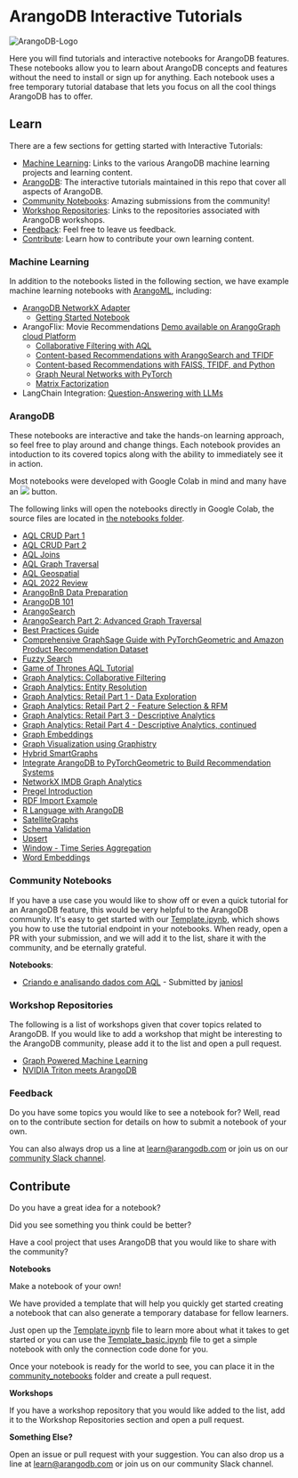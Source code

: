 # ArangoDB Interactive Tutorials

![ArangoDB-Logo](https://www.arangodb.com/wp-content/uploads/2022/06/ArangoDB-dark-logo-2022.png)

Here you will find tutorials and interactive notebooks for ArangoDB features. These notebooks allow you to learn about ArangoDB concepts and features without the need to install or sign up for anything. Each notebook uses a free temporary tutorial database that lets you focus on all the cool things ArangoDB has to offer.

## Learn
There are a few sections for getting started with Interactive Tutorials:
* [Machine Learning](#machine-learning): Links to the various ArangoDB machine learning projects and learning content.
* [ArangoDB](#arangodb): The interactive tutorials maintained in this repo that cover all aspects of ArangoDB.
* [Community Notebooks](#community-notebooks): Amazing submissions from the community!
* [Workshop Repositories](#workshop-repositories): Links to the repositories associated with ArangoDB workshops.
* [Feedback](#feedback): Feel free to leave us feedback.
* [Contribute](#contribute): Learn how to contribute your own learning content.


### Machine Learning
In addition to the notebooks listed in the following section, we have example machine learning notebooks with [ArangoML](https://github.com/arangoml), including:
* [ArangoDB NetworkX Adapter](https://github.com/arangoml/networkx-adapter)
    * [Getting Started Notebook](https://colab.research.google.com/github/arangoml/networkx-adapter/blob/master/examples/ArangoDB_NetworkX_Adapter.ipynb)
* ArangoFlix: Movie Recommendations [Demo available on ArangoGraph cloud Platform](https://cloud.arangodb.com/)
    * [Collaborative Filtering with AQL](https://colab.research.google.com/github/arangodb/interactive_tutorials/blob/master/notebooks/arangoflix/recommend_movie_collaborative_filtering_aql.ipynb)
    * [Content-based Recommendations with ArangoSearch and TFIDF](https://colab.research.google.com/github/arangodb/interactive_tutorials/blob/master/notebooks/arangoflix/similarMovie_TFIDF_AQL_Inference.ipynb)
    * [Content-based Recommendations with FAISS, TFIDF, and Python](https://colab.research.google.com/github/arangodb/interactive_tutorials/blob/master/notebooks/arangoflix/similarMovie_TFIDF_ML_Inference.ipynb)
    * [Graph Neural Networks with PyTorch](https://colab.research.google.com/github/arangodb/interactive_tutorials/blob/master/notebooks/arangoflix/predict_Movie_Rating_GNN.ipynb)
    * [Matrix Factorization](https://colab.research.google.com/github/arangodb/interactive_tutorials/blob/master/notebooks/arangoflix/similarMovie_MF_ML_Inference.ipynb)
* LangChain Integration: [Question-Answering with LLMs](https://colab.research.google.com/github/arangodb/interactive_tutorials/blob/master/notebooks/example_output/Langchain_output.ipynb)

### ArangoDB 
These notebooks are interactive and take the hands-on learning approach, so feel free to play around and change things. Each notebook provides an intoduction to its covered topics along with the ability to immediately see it in action. 

Most notebooks were developed with Google Colab in mind and many have an [![](https://colab.research.google.com/assets/colab-badge.svg)](#) button. 

The following links will open the notebooks directly in Google Colab, the source files are located in [the notebooks folder](https://github.com/arangodb/interactive_tutorials/tree/master/notebooks).
* [AQL CRUD Part 1](https://colab.research.google.com/github/arangodb/interactive_tutorials/blob/master/notebooks/AqlCrudTutorial.ipynb)
* [AQL CRUD Part 2](https://colab.research.google.com/github/arangodb/interactive_tutorials/blob/master/notebooks/AqlPart2Tutorial.ipynb)
* [AQL Joins](https://colab.research.google.com/github/arangodb/interactive_tutorials/blob/master/notebooks/AqlJoinTutorial.ipynb)
* [AQL Graph Traversal](https://colab.research.google.com/github/arangodb/interactive_tutorials/blob/master/notebooks/AqlTraversalTutorial.ipynb)
* [AQL Geospatial](https://colab.research.google.com/github/arangodb/interactive_tutorials/blob/master/notebooks/AqlGeospatialTutorial.ipynb)
* [AQL 2022 Review](https://colab.research.google.com/github/arangodb/interactive_tutorials/blob/master/notebooks/AQL_2022.ipynb)
* [ArangoBnB Data Preparation](https://colab.research.google.com/github/arangodb/interactive_tutorials/blob/master/notebooks/ArangoBnB_simple_data_exploration.ipynb)
* [ArangoDB 101](https://colab.research.google.com/github/arangodb/interactive_tutorials/blob/master/notebooks/ArangoDB_101.ipynb)
* [ArangoSearch](https://colab.research.google.com/github/arangodb/interactive_tutorials/blob/master/notebooks/ArangoSearch.ipynb)
* [ArangoSearch Part 2: Advanced Graph Traversal](https://colab.research.google.com/github/arangodb/interactive_tutorials/blob/master/notebooks/ArangoSearchOnGraphs.ipynb)
* [Best Practices Guide](https://colab.research.google.com/github/arangodb/interactive_tutorials/blob/master/notebooks/BestPractices.ipynb)
* [Comprehensive GraphSage Guide with PyTorchGeometric and Amazon Product Recommendation Dataset](https://colab.research.google.com/github/arangodb/interactive_tutorials/blob/master/notebooks/Comprehensive_GraphSage_Guide_with_PyTorchGeometric.ipynb)
* [Fuzzy Search](https://colab.research.google.com/github/arangodb/interactive_tutorials/blob/master/notebooks/FuzzySearch.ipynb)
* [Game of Thrones AQL Tutorial](https://colab.research.google.com/github/arangodb/interactive_tutorials/blob/master/notebooks/ArangoDB_GOT_Tutorial.ipynb)
* [Graph Analytics: Collaborative Filtering](https://colab.research.google.com/github/arangodb/interactive_tutorials/blob/master/notebooks/Collaborative_Filtering.ipynb)
* [Graph Analytics: Entity Resolution](https://colab.research.google.com/github/arangodb/interactive_tutorials/blob/master/notebooks/EntityResolution.ipynb)
* [Graph Analytics: Retail Part 1 - Data Exploration](https://colab.research.google.com/github/arangodb/interactive_tutorials/blob/master/notebooks/Graph_Retail_EDA_I.ipynb)
* [Graph Analytics: Retail Part 2 - Feature Selection & RFM](https://colab.research.google.com/github/arangodb/interactive_tutorials/blob/master/notebooks/Graph_Retail_EDA_II.ipynb)
* [Graph Analytics: Retail Part 3 - Descriptive Analytics](https://colab.research.google.com/github/arangodb/interactive_tutorials/blob/master/notebooks/Graph_Retail_DA_I.ipynb)
* [Graph Analytics: Retail Part 4 - Descriptive Analytics, continued](https://colab.research.google.com/github/arangodb/interactive_tutorials/blob/master/notebooks/Graph_Retail_DA_II.ipynb)
* [Graph Embeddings](https://colab.research.google.com/github/arangodb/interactive_tutorials/blob/master/notebooks/Graph_Embeddings.ipynb)
* [Graph Visualization using Graphistry](https://colab.research.google.com/github/arangodb/interactive_tutorials/blob/master/notebooks/ArangoDB_Graphistry_Visualization.ipynb)
* [Hybrid SmartGraphs](https://colab.research.google.com/github/arangodb/interactive_tutorials/blob/master/notebooks/HybridSmartGraphs.ipynb)
* [Integrate ArangoDB to PyTorchGeometric to Build Recommendation Systems](https://colab.research.google.com/github/arangodb/interactive_tutorials/blob/master/notebooks/Integrate_ArangoDB_with_PyG.ipynb)
* [NetworkX IMDB Graph Analytics](https://colab.research.google.com/github/arangodb/interactive_tutorials/blob/master/notebooks/ArangoDB_NetworkX_Interface_Introduction.ipynb)
* [Pregel Introduction](https://colab.research.google.com/github/arangodb/interactive_tutorials/blob/master/notebooks/Pregel.ipynb)
* [RDF Import Example](https://colab.research.google.com/github/arangodb/interactive_tutorials/blob/master/notebooks/RDF_Import_Example.ipynb)
* [R Language with ArangoDB](https://colab.research.google.com/github/arangodb/interactive_tutorials/blob/master/notebooks/R_ArangoDB_Managed_Service_Notebook.ipynb)
* [SatelliteGraphs](https://colab.research.google.com/github/arangodb/interactive_tutorials/blob/master/notebooks/SatelliteGraphs.ipynb)
* [Schema Validation](https://colab.research.google.com/github/arangodb/interactive_tutorials/blob/master/notebooks/Schema_Validation.ipynb)
* [Upsert](https://colab.research.google.com/github/arangodb/interactive_tutorials/blob/master/notebooks/Upsert.ipynb)
* [Window - Time Series Aggregation](https://colab.research.google.com/github/arangodb/interactive_tutorials/blob/master/notebooks/Window.ipynb)
* [Word Embeddings](https://colab.research.google.com/github/arangodb/interactive_tutorials/blob/master/notebooks/WordEmbeddings.ipynb)

### Community Notebooks
If you have a use case you would like to show off or even a quick tutorial for an ArangoDB feature, this would be very helpful to the ArangoDB community. It's easy to get started with our [Template.ipynb](https://colab.research.google.com/github/arangodb/interactive_tutorials/blob/master/Template.ipynb), which shows you how to use the tutorial endpoint in your notebooks. When ready, open a PR with your submission, and we will add it to the list, share it with the community, and be eternally grateful.

 **Notebooks**:
* [Criando e analisando dados com AQL](https://colab.research.google.com/github/arangodb/interactive_tutorials/blob/master/community_notebooks/BD_g01_ArangoDB.ipynb) - Submitted by [janiosl](https://github.com/janiosl)

### Workshop Repositories
The following is a list of workshops given that cover topics related to ArangoDB.
If you would like to add a workshop that might be interesting to the ArangoDB community, please add it to the list and open a pull request.

* [Graph Powered Machine Learning](https://github.com/joerg84/Graph_Powered_ML_Workshop)
* [NVIDIA Triton meets ArangoDB](https://github.com/sachinsharma9780/AI-Enterprise-Workshop-Building-ML-Pipelines)

### Feedback
Do you have some topics you would like to see a notebook for? Well, read on to the contribute section for details on how to submit a notebook of your own. 

You can also always drop us a line at [learn@arangodb.com](mailto:learn@arangodb.com) or join us on our [community Slack channel](https://arangodb-community.slack.com/).

## Contribute

Do you have a great idea for a notebook? 

Did you see something you think could be better?

Have a cool project that uses ArangoDB that you would like to share with the community?

**Notebooks**

Make a notebook of your own!

We have provided a template that will help you quickly get started creating a notebook that can also generate a temporary database for fellow learners.

Just open up the [Template.ipynb](https://colab.research.google.com/github/arangodb/interactive_tutorials/blob/master/Template.ipynb) file to learn more about what it takes to get started or you can use the [Template_basic.ipynb](https://colab.research.google.com/github/arangodb/interactive_tutorials/blob/master/Template_basic.ipynb) file to get a simple notebook with only the connection code done for you.

Once your notebook is ready for the world to see, you can place it in the [community_notebooks](https://github.com/arangodb/interactive_tutorials/tree/master/community_notebooks) folder and create a pull request.

**Workshops**

If you have a workshop repository that you would like added to the list, add it to the Workshop Repositories section and open a pull request.

**Something Else?**

Open an issue or pull request with your suggestion. You can also drop us a line at learn@arangodb.com or join us on our community Slack channel.
